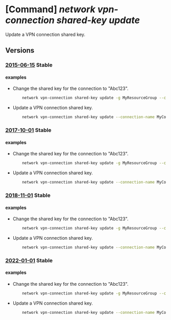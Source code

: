 # [Command] _network vpn-connection shared-key update_

Update a VPN connection shared key.

## Versions

### [2015-06-15](/Resources/mgmt-plane/L3N1YnNjcmlwdGlvbnMve30vcmVzb3VyY2Vncm91cHMve30vcHJvdmlkZXJzL21pY3Jvc29mdC5uZXR3b3JrL2Nvbm5lY3Rpb25zL3t9L3NoYXJlZGtleQ==/2015-06-15.xml) **Stable**

<!-- mgmt-plane /subscriptions/{}/resourcegroups/{}/providers/microsoft.network/connections/{}/sharedkey 2015-06-15 -->

#### examples

- Change the shared key for the connection to "Abc123".
    ```bash
        network vpn-connection shared-key update -g MyResourceGroup --connection-name MyConnection --value Abc123
    ```

- Update a VPN connection shared key.
    ```bash
        network vpn-connection shared-key update --connection-name MyConnection --resource-group MyResourceGroup --subscription MySubscription --value Abc123
    ```

### [2017-10-01](/Resources/mgmt-plane/L3N1YnNjcmlwdGlvbnMve30vcmVzb3VyY2Vncm91cHMve30vcHJvdmlkZXJzL21pY3Jvc29mdC5uZXR3b3JrL2Nvbm5lY3Rpb25zL3t9L3NoYXJlZGtleQ==/2017-10-01.xml) **Stable**

<!-- mgmt-plane /subscriptions/{}/resourcegroups/{}/providers/microsoft.network/connections/{}/sharedkey 2017-10-01 -->

#### examples

- Change the shared key for the connection to "Abc123".
    ```bash
        network vpn-connection shared-key update -g MyResourceGroup --connection-name MyConnection --value Abc123
    ```

- Update a VPN connection shared key.
    ```bash
        network vpn-connection shared-key update --connection-name MyConnection --resource-group MyResourceGroup --subscription MySubscription --value Abc123
    ```

### [2018-11-01](/Resources/mgmt-plane/L3N1YnNjcmlwdGlvbnMve30vcmVzb3VyY2Vncm91cHMve30vcHJvdmlkZXJzL21pY3Jvc29mdC5uZXR3b3JrL2Nvbm5lY3Rpb25zL3t9L3NoYXJlZGtleQ==/2018-11-01.xml) **Stable**

<!-- mgmt-plane /subscriptions/{}/resourcegroups/{}/providers/microsoft.network/connections/{}/sharedkey 2018-11-01 -->

#### examples

- Change the shared key for the connection to "Abc123".
    ```bash
        network vpn-connection shared-key update -g MyResourceGroup --connection-name MyConnection --value Abc123
    ```

- Update a VPN connection shared key.
    ```bash
        network vpn-connection shared-key update --connection-name MyConnection --resource-group MyResourceGroup --subscription MySubscription --value Abc123
    ```

### [2022-01-01](/Resources/mgmt-plane/L3N1YnNjcmlwdGlvbnMve30vcmVzb3VyY2Vncm91cHMve30vcHJvdmlkZXJzL21pY3Jvc29mdC5uZXR3b3JrL2Nvbm5lY3Rpb25zL3t9L3NoYXJlZGtleQ==/2022-01-01.xml) **Stable**

<!-- mgmt-plane /subscriptions/{}/resourcegroups/{}/providers/microsoft.network/connections/{}/sharedkey 2022-01-01 -->

#### examples

- Change the shared key for the connection to "Abc123".
    ```bash
        network vpn-connection shared-key update -g MyResourceGroup --connection-name MyConnection --value Abc123
    ```

- Update a VPN connection shared key.
    ```bash
        network vpn-connection shared-key update --connection-name MyConnection --resource-group MyResourceGroup --subscription MySubscription --value Abc123
    ```
